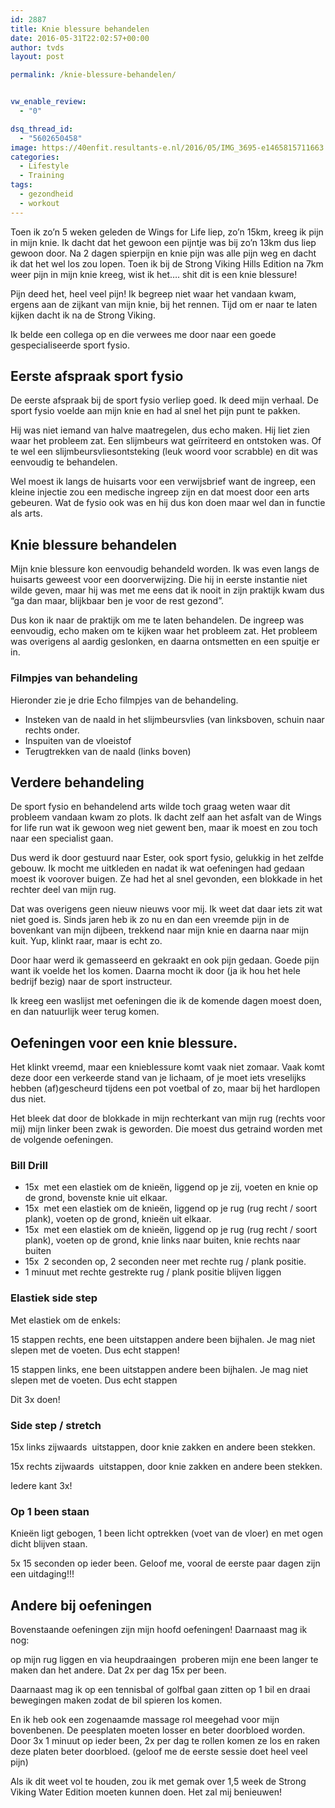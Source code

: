 ```yaml
---
id: 2887
title: Knie blessure behandelen
date: 2016-05-31T22:02:57+00:00
author: tvds
layout: post

permalink: /knie-blessure-behandelen/


vw_enable_review:
  - "0"

dsq_thread_id:
  - "5602650458"
image: https://40enfit.resultants-e.nl/2016/05/IMG_3695-e1465815711663.jpg
categories:
  - Lifestyle
  - Training
tags:
  - gezondheid
  - workout
---
```

Toen ik zo&#8217;n 5 weken geleden de Wings for Life liep, zo&#8217;n 15km, kreeg ik pijn in mijn knie. Ik dacht dat het gewoon een pijntje was bij zo&#8217;n 13km dus liep gewoon door. Na 2 dagen spierpijn en knie pijn was alle pijn weg en dacht ik dat het wel los zou lopen. Toen ik bij de Strong Viking Hills Edition na 7km weer pijn in mijn knie kreeg, wist ik het&#8230;. shit dit is een knie blessure! <!--more-->

Pijn deed het, heel veel pijn! Ik begreep niet waar het vandaan kwam, ergens aan de zijkant van mijn knie, bij het rennen. Tijd om er naar te laten kijken dacht ik na de Strong Viking.

Ik belde een collega op en die verwees me door naar een goede gespecialiseerde sport fysio.

## Eerste afspraak sport fysio

De eerste afspraak bij de sport fysio verliep goed. Ik deed mijn verhaal. De sport fysio voelde aan mijn knie en had al snel het pijn punt te pakken.

Hij was niet iemand van halve maatregelen, dus echo maken. Hij liet zien waar het probleem zat. Een slijmbeurs wat geïrriteerd en ontstoken was. Of te wel een slijmbeursvliesontsteking (leuk woord voor scrabble) en dit was eenvoudig te behandelen.

Wel moest ik langs de huisarts voor een verwijsbrief want de ingreep, een kleine injectie zou een medische ingreep zijn en dat moest door een arts gebeuren. Wat de fysio ook was en hij dus kon doen maar wel dan in functie als arts.

## Knie blessure behandelen

Mijn knie blessure kon eenvoudig behandeld worden. Ik was even langs de huisarts geweest voor een doorverwijzing. Die hij in eerste instantie niet wilde geven, maar hij was met me eens dat ik nooit in zijn praktijk kwam dus &#8220;ga dan maar, blijkbaar ben je voor de rest gezond&#8221;.

Dus kon ik naar de praktijk om me te laten behandelen. De ingreep was eenvoudig, echo maken om te kijken waar het probleem zat. Het probleem was overigens al aardig geslonken, en daarna ontsmetten en een spuitje er in.

### Filmpjes van behandeling

Hieronder zie je drie Echo filmpjes van de behandeling.

  * Insteken van de naald in het slijmbeursvlies (van linksboven, schuin naar rechts onder.
  * Inspuiten van de vloeistof
  * Terugtrekken van de naald (links boven)







## Verdere behandeling

De sport fysio en behandelend arts wilde toch graag weten waar dit probleem vandaan kwam zo plots. Ik dacht zelf aan het asfalt van de Wings for life run wat ik gewoon weg niet gewent ben, maar ik moest en zou toch naar een specialist gaan.

Dus werd ik door gestuurd naar Ester, ook sport fysio, gelukkig in het zelfde gebouw. Ik mocht me uitkleden en nadat ik wat oefeningen had gedaan moest ik voorover buigen. Ze had het al snel gevonden, een blokkade in het rechter deel van mijn rug.

Dat was overigens geen nieuw nieuws voor mij. Ik weet dat daar iets zit wat niet goed is. Sinds jaren heb ik zo nu en dan een vreemde pijn in de bovenkant van mijn dijbeen, trekkend naar mijn knie en daarna naar mijn kuit. Yup, klinkt raar, maar is echt zo.

Door haar werd ik gemasseerd en gekraakt en ook pijn gedaan. Goede pijn want ik voelde het los komen. Daarna mocht ik door (ja ik hou het hele bedrijf bezig) naar de sport instructeur.

Ik kreeg een waslijst met oefeningen die ik de komende dagen moest doen, en dan natuurlijk weer terug komen.

## Oefeningen voor een knie blessure.

Het klinkt vreemd, maar een knieblessure komt vaak niet zomaar. Vaak komt deze door een verkeerde stand van je lichaam, of je moet iets vreselijks hebben (af)gescheurd tijdens een pot voetbal of zo, maar bij het hardlopen dus niet.

Het bleek dat door de blokkade in mijn rechterkant van mijn rug (rechts voor mij) mijn linker been zwak is geworden. Die moest dus getraind worden met de volgende oefeningen.

### Bill Drill

  * 15x  met een elastiek om de knieën, liggend op je zij, voeten en knie op de grond, bovenste knie uit elkaar.
  * 15x  met een elastiek om de knieën, liggend op je rug (rug recht / soort plank), voeten op de grond, knieën uit elkaar.
  * 15x  met een elastiek om de knieën, liggend op je rug (rug recht / soort plank), voeten op de grond, knie links naar buiten, knie rechts naar buiten
  * 15x  2 seconden op, 2 seconden neer met rechte rug / plank positie.
  * 1 minuut met rechte gestrekte rug / plank positie blijven liggen

### Elastiek side step

Met elastiek om de enkels:

15 stappen rechts, ene been uitstappen andere been bijhalen. Je mag niet slepen met de voeten. Dus echt stappen!

15 stappen links, ene been uitstappen andere been bijhalen. Je mag niet slepen met de voeten. Dus echt stappen

Dit 3x doen!

### Side step / stretch

15x links zijwaards  uitstappen, door knie zakken en andere been stekken.

15x rechts zijwaards  uitstappen, door knie zakken en andere been stekken.

Iedere kant 3x!

### Op 1 been staan

Knieën ligt gebogen, 1 been licht optrekken (voet van de vloer) en met ogen dicht blijven staan.

5x 15 seconden op ieder been. Geloof me, vooral de eerste paar dagen zijn een uitdaging!!!

## Andere bij oefeningen

Bovenstaande oefeningen zijn mijn hoofd oefeningen! Daarnaast mag ik nog:

op mijn rug liggen en via heupdraaingen  proberen mijn ene been langer te maken dan het andere. Dat 2x per dag 15x per been.

Daarnaast mag ik op een tennisbal of golfbal gaan zitten op 1 bil en draai bewegingen maken zodat de bil spieren los komen.

En ik heb ook een zogenaamde massage rol meegehad voor mijn bovenbenen. De peesplaten moeten losser en beter doorbloed worden. Door 3x 1 minuut op ieder been, 2x per dag te rollen komen ze los en raken deze platen beter doorbloed. (geloof me de eerste sessie doet heel veel pijn)

Als ik dit weet vol te houden, zou ik met gemak over 1,5 week de Strong Viking Water Edition moeten kunnen doen. Het zal mij benieuwen!